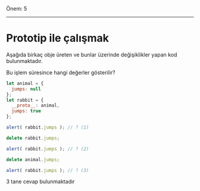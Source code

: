 Önem: 5

---

# Prototip ile çalışmak

Aşağıda birkaç obje üreten ve bunlar üzerinde değişiklikler yapan kod bulunmaktadır.

Bu işlem süresince hangi değerler gösterilir?

```js
let animal = {
  jumps: null
};
let rabbit = {
  __proto__: animal,
  jumps: true
};

alert( rabbit.jumps ); // ? (1)

delete rabbit.jumps;

alert( rabbit.jumps ); // ? (2)

delete animal.jumps;

alert( rabbit.jumps ); // ? (3)
```

3 tane cevap bulunmaktadır